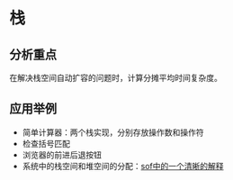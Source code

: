 # 栈

## 分析重点

在解决栈空间自动扩容的问题时，计算分摊平均时间复杂度。

## 应用举例

- 简单计算器：两个栈实现，分别存放操作数和操作符
- 检查括号匹配
- 浏览器的前进后退按钮
- 系统中的栈空间和堆空间的分配：[sof中的一个清晰的解释](https://stackoverflow.com/a/80113/1594792)
